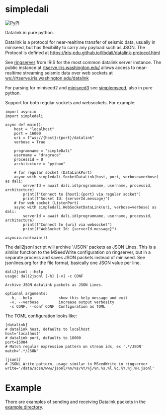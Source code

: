# simpledali

[![PyPI](https://img.shields.io/pypi/v/simpledali)](https://pypi.org/project/simpledali/)

Datalink in pure python.

Datalink is a protocol for near-realtime transfer of seismic data, usually in miniseed, but has flexibility to carry any payload such as JSON. The Protocol is defined at
https://iris-edu.github.io/libdali/datalink-protocol.html

See [ringserver](https://github.com/iris-edu/ringserver) from IRIS
for the most common datalink server instance. The public instance
at [rtserve.iris.washington.edu/](http://rtserve.iris.washington.edu/) allows access to near-realtime streaming seismic data over web sockets at [ws://rtserve.iris.washington.edu/datalink](ws://rtserve.iris.washington.edu/datalink)

For parsing for miniseed2 and
[miniseed3](http://docs.fdsn.org/projects/miniseed3/en/latest/index.html#)
see [simplemseed](https://github.com/crotwell/simplemseed), also in pure python.

Support for both regular sockets and websockets. For example:

```
import asyncio
import simpledali

async def main():
    host = "localhost"
    port = 16000
    uri = f"ws://{host}:{port}/datalink"
    verbose = True

    programname = "simpleDali"
    username = "dragrace"
    processid = 0
    architecture = "python"

    # for regular socket (DataLinkPort)
    async with simpledali.SocketDataLink(host, port, verbose=verbose) as dali:
        serverId = await dali.id(programname, username, processid, architecture)
        print(f"Connect to {host}:{port} via regular socket")
        print(f"Socket Id: {serverId.message}")
    # for web socket (ListenPort)
    async with simpledali.WebSocketDataLink(uri, verbose=verbose) as dali:
        serverId = await dali.id(programname, username, processid, architecture)
        print(f"Connect to {uri} via websocket")
        print(f"WebSocket Id: {serverId.message}")

asyncio.run(main())
```

The dali2jsonl script will archive '/JSON' packets as JSON Lines. This is a similar function to the MSeedWrite configuration on ringserver, but in a separate process and saves JSON packets instead of miniseed. See jsonlines.org for the file format, basically one JSON
value per line.

```
dali2jsonl --help
usage: dali2jsonl [-h] [-v] -c CONF

Archive JSON datalink packets as JSON Lines.

optional arguments:
  -h, --help            show this help message and exit
  -v, --verbose         increase output verbosity
  -c CONF, --conf CONF  Configuration as TOML
```

The TOML configuration looks like:
```
[datalink]
# datalink host, defaults to localhost
host='localhost'
# datalink port, defaults to 18000
port=15004
# Match regular expression pattern on stream ids, ex '.*/JSON'
match='.*/JSON'

[jsonl]
# JSONL Write pattern, usage similar to MSeedWrite in ringserver
write='/data/scsn/www/jsonl/%n/%s/%Y/%j/%n.%s.%l.%c.%Y.%j.%H.jsonl'

```

# Example

There are examples of sending and receiving Datalink packets in the
[example directory](https://github.com/crotwell/simplemseed/tree/main/examples).
